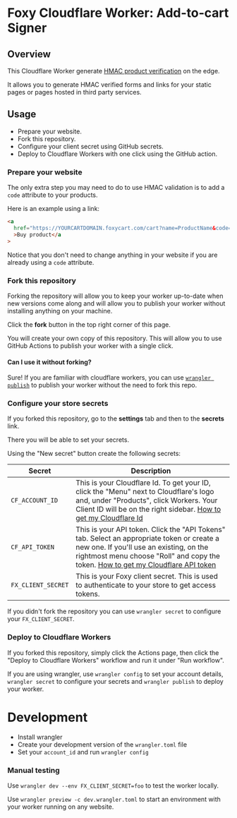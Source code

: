 # Foxy Cloudflare Worker: Add-to-cart Signer

## Overview

This Cloudflare Worker generate [HMAC product verification](https://wiki.foxycart.com/v/2.0/hmac_validation) on the edge.

It allows you to generate HMAC verified forms and links for your static pages or pages hosted in third party services.


## Usage

- Prepare your website.
- Fork this repository.
- Configure your client secret using GitHub secrets.
- Deploy to Cloudflare Workers with one click using the GitHub action.

### Prepare your website

The only extra step you may need to do to use HMAC validation is to add a `code` attribute to your products.

Here is an example using a link:

```html
<a
  href="https://YOURCARTDOMAIN.foxycart.com/cart?name=ProductName&code=741&price=19.99"
  >Buy product</a
>
```

Notice that you don't need to change anything in your website if you are already using a `code` attribute.

### Fork this repository

Forking the repository will allow you to keep your worker up-to-date when new versions come along and will allow you to publish your worker without installing anything on your machine.

Click the **fork** button in the top right corner of this page.

You will create your own copy of this repository.
This will allow you to use GitHub Actions to publish your worker with a single click.

#### Can I use it without forking?

Sure! If you are familiar with cloudflare workers, you can use [`wrangler publish`](https://developers.cloudflare.com/workers/cli-wrangler) to publish your worker without the need to fork this repo.

### Configure your store secrets

If you forked this repository, go to the **settings** tab and then to the **secrets** link. 

There you will be able to set your secrets.

Using the "New secret" button create the following secrets:

| Secret             | Description                                                                                                                                                                                                                                                                                                                                    |
| ------------------ | ---------------------------------------------------------------------------------------------------------------------------------------------------------------------------------------------------------------------------------------------------------------------------------------------------------------------------------------------- |
| `CF_ACCOUNT_ID`    | This is your Cloudflare Id. To get your ID, click the "Menu" next to Cloudflare's logo and, under "Products", click Workers. Your Client ID will be on the right sidebar. [How to get my Cloudflare Id](https://developers.cloudflare.com/workers/learning/getting-started#6a-obtaining-your-account-id-and-zone-id)                           |
| `CF_API_TOKEN`     | This is your API token. Click the "API Tokens" tab. Select an appropriate token or create a new one. If you'll use an existing, on the rightmost menu choose "Roll" and copy the token. [How to get my Cloudflare API token](https://developers.cloudflare.com/workers/learning/getting-started#option-1-obtaining-your-api-token-recommended) |
| `FX_CLIENT_SECRET` | This is your Foxy client secret. This is used to authenticate to your store to get access tokens.                                                                                                                                                                                                                                              |

If you didn't fork the repository you can use `wrangler secret` to configure your `FX_CLIENT_SECRET`.

### Deploy to Cloudflare Workers

If you forked this repository, simply click the Actions page, then click the "Deploy to Cloudflare Workers" workflow and run it under "Run workflow".

If you are using wrangler, use `wrangler config` to set your account details, `wrangler secret` to configure your secrets and `wrangler publish` to deploy your worker.

# Development

- Install wrangler
- Create your development version of the `wrangler.toml` file
- Set your `account_id` and run `wrangler config`

### Manual testing

Use `wrangler dev --env FX_CLIENT_SECRET=foo` to test the worker locally.

Use `wrangler preview -c dev.wrangler.toml` to start an environment with your worker running on any website.
